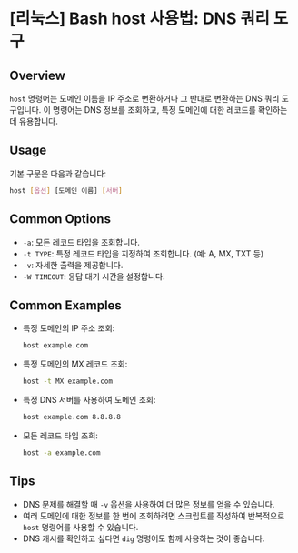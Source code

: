 # [리눅스] Bash host 사용법: DNS 쿼리 도구

## Overview
`host` 명령어는 도메인 이름을 IP 주소로 변환하거나 그 반대로 변환하는 DNS 쿼리 도구입니다. 이 명령어는 DNS 정보를 조회하고, 특정 도메인에 대한 레코드를 확인하는 데 유용합니다.

## Usage
기본 구문은 다음과 같습니다:

```bash
host [옵션] [도메인 이름] [서버]
```

## Common Options
- `-a`: 모든 레코드 타입을 조회합니다.
- `-t TYPE`: 특정 레코드 타입을 지정하여 조회합니다. (예: A, MX, TXT 등)
- `-v`: 자세한 출력을 제공합니다.
- `-W TIMEOUT`: 응답 대기 시간을 설정합니다.

## Common Examples
- 특정 도메인의 IP 주소 조회:
  ```bash
  host example.com
  ```

- 특정 도메인의 MX 레코드 조회:
  ```bash
  host -t MX example.com
  ```

- 특정 DNS 서버를 사용하여 도메인 조회:
  ```bash
  host example.com 8.8.8.8
  ```

- 모든 레코드 타입 조회:
  ```bash
  host -a example.com
  ```

## Tips
- DNS 문제를 해결할 때 `-v` 옵션을 사용하여 더 많은 정보를 얻을 수 있습니다.
- 여러 도메인에 대한 정보를 한 번에 조회하려면 스크립트를 작성하여 반복적으로 `host` 명령어를 사용할 수 있습니다.
- DNS 캐시를 확인하고 싶다면 `dig` 명령어도 함께 사용하는 것이 좋습니다.